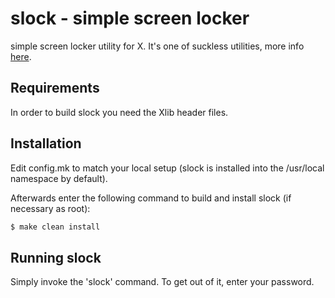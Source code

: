# slock - simple screen locker

simple screen locker utility for X. It's one of suckless utilities, more info [here](https://tools.suckless.org/slock/).

## Requirements

In order to build slock you need the Xlib header files.


## Installation

Edit config.mk to match your local setup (slock is installed into
the /usr/local namespace by default).

Afterwards enter the following command to build and install slock
(if necessary as root):

```bash
$ make clean install
```

## Running slock

Simply invoke the 'slock' command. To get out of it, enter your password.
